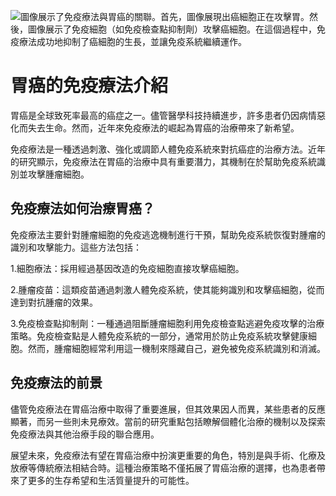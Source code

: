 ![圖像展示了免疫療法與胃癌的關聯。首先，圖像展現出癌細胞正在攻擊胃。然後，圖像展示了免疫細胞（如免疫檢查點抑制劑）攻擊癌細胞。在這個過程中，免疫療法成功地抑制了癌細胞的生長，並讓免疫系統繼續運作。](https://i.imgur.com/hiVosoN.jpeg)
# 胃癌的免疫療法介紹

胃癌是全球致死率最高的癌症之一。儘管醫學科技持續進步，許多患者仍因病情惡化而失去生命。然而，近年來免疫療法的崛起為胃癌的治療帶來了新希望。

免疫療法是一種透過刺激、強化或調節人體免疫系統來對抗癌症的治療方法。近年的研究顯示，免疫療法在胃癌的治療中具有重要潛力，其機制在於幫助免疫系統識別並攻擊腫瘤細胞。

## 免疫療法如何治療胃癌？

免疫療法主要針對腫瘤細胞的免疫逃逸機制進行干預，幫助免疫系統恢復對腫瘤的識別和攻擊能力。這些方法包括：

1.細胞療法：採用經過基因改造的免疫細胞直接攻擊癌細胞。

2.腫瘤疫苗：這類疫苗通過刺激人體免疫系統，使其能夠識別和攻擊癌細胞，從而達到對抗腫瘤的效果。

3.免疫檢查點抑制劑：一種通過阻斷腫瘤細胞利用免疫檢查點逃避免疫攻擊的治療策略。免疫檢查點是人體免疫系統的一部分，通常用於防止免疫系統攻擊健康細胞。然而，腫瘤細胞經常利用這一機制來隱藏自己，避免被免疫系統識別和消滅。

## 免疫療法的前景

儘管免疫療法在胃癌治療中取得了重要進展，但其效果因人而異，某些患者的反應顯著，而另一些則未見療效。當前的研究重點包括瞭解個體化治療的機制以及探索免疫療法與其他治療手段的聯合應用。

展望未來，免疫療法有望在胃癌治療中扮演更重要的角色，特別是與手術、化療及放療等傳統療法相結合時。這種治療策略不僅拓展了胃癌治療的選擇，也為患者帶來了更多的生存希望和生活質量提升的可能性。

